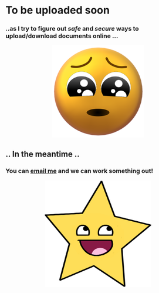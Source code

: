 
# To be uploaded soon
### ..as I try to figure out *safe* and *secure* ways to upload/download documents online ...
 

<center>
<img src="img/worriedsmiley.png" alt="worriedsmiley" style="width:250px;height:250px;border:0;"></center>


## .. In the meantime .. 

### You can <a href="mailto:amatulla.lokhandwala@mail.utoronto.ca">email me</a> and we can work something out! 


<center>
<img src="img/starsmiley.png" alt="starsmiley" style="width:290px;height:290px;border:0;"></center>
<br>
